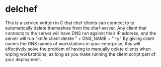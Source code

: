 delchef
=======

This is a service written in C that chef clients can connect to to automatically delete themselves from the chef-server.
Any client that connects to the server will have DNS run against their IP address, and the server will run
  "knife client delete " + DNS_NAME + " -y"
By giving client names the DNS names of workstations in your enterprise, this will effectively solve the problem of
having to manually delete clients when wiping workstations, as long as you make running the client script part of your
deployment.
